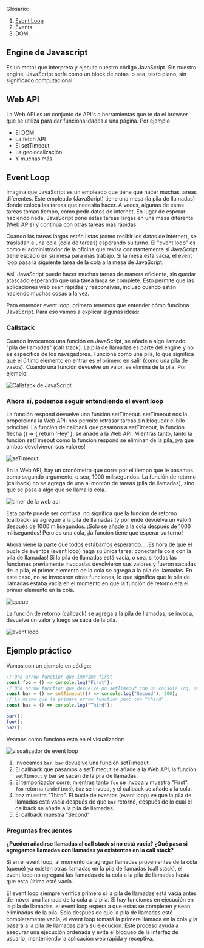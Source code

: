 Glosario:

1. [Event Loop](#event-loop)
2. Events
3. DOM

## Engine de Javascript

Es un motor que interpreta y ejecuta nuestro código JavaScript. Sin nuestro engine, JavaScript sería como un block de notas, o sea; texto plano, sin significado computacional.

## Web API

La Web API es un conjunto de API's o herramientas que te da el browser que se utiliza para dar funcionalidades a una página. Por ejemplo

- El DOM
- La fetch API
- El setTimeout
- La geolocalización
- Y muchas más

## Event Loop

Imagina que JavaScript es un empleado que tiene que hacer muchas tareas diferentes. Este empleado (JavaScript) tiene una mesa (la pila de llamadas) donde coloca las tareas que necesita hacer. A veces, algunas de estas tareas toman tiempo, como pedir datos de internet. En lugar de esperar haciendo nada, JavaScript pone estas tareas largas en una mesa diferente (Web APIs) y continúa con otras tareas más rápidas.

Cuando las tareas largas están listas (como recibir los datos de internet), se trasladan a una cola (cola de tareas) esperando su turno. El "event loop" es como el administrador de la oficina que revisa constantemente si JavaScript tiene espacio en su mesa para más trabajo. Si la mesa está vacía, el event loop pasa la siguiente tarea de la cola a la mesa de JavaScript.

Así, JavaScript puede hacer muchas tareas de manera eficiente, sin quedar atascado esperando que una tarea larga se complete. Esto permite que las aplicaciones web sean rápidas y responsivas, incluso cuando están haciendo muchas cosas a la vez.

Para entender event loop, primero tenemos que entender cómo funciona JavaScript. Para eso vamos a explicar algunas ideas:

### Callstack

Cuando invocamos una función en JavaScript, se añade a algo llamado "pila de llamadas" (call stack). La pila de llamadas es parte del engine y no es específica de los navegadores. Funciona como una pila, lo que significa que el último elemento en entrar es el primero en salir (como una pila de vasos). Cuando una función devuelve un valor, se elimina de la pila. Por ejemplo:

![Callstack de JavaScript](https://res.cloudinary.com/practicaldev/image/fetch/s--Kn5tSJEm--/c_limit%2Cf_auto%2Cfl_progressive%2Cq_66%2Cw_800/https://devtolydiahallie.s3-us-west-1.amazonaws.com/gid1.6.gif)

### Ahora sí, podemos seguir entendiendo el event loop

La función respond devuelve una función setTimeout. setTimeout nos la proporciona la Web API: nos permite retrasar tareas sin bloquear el hilo principal. La función de callback que pasamos a setTimeout, la función flecha () => { return 'Hey' }, se añade a la Web API. Mientras tanto, tanto la función setTimeout como la función respond se eliminan de la pila, ¡ya que ambas devolvieron sus valores!

![seTimeout](https://res.cloudinary.com/practicaldev/image/fetch/s--fqt0UJmH--/c_limit%2Cf_auto%2Cfl_progressive%2Cq_66%2Cw_800/https://devtolydiahallie.s3-us-west-1.amazonaws.com/gif2.1.gif)

En la Web API, hay un cronómetro que corre por el tiempo que le pasamos como segundo argumento, o sea, 1000 milisegundos. La función de retorno (callback) no se agrega de una al montón de tareas (pila de llamadas), sino que se pasa a algo que se llama la cola.

![timer de la web api](https://res.cloudinary.com/practicaldev/image/fetch/s--qxI9YF9R--/c_limit%2Cf_auto%2Cfl_progressive%2Cq_66%2Cw_800/https://devtolydiahallie.s3-us-west-1.amazonaws.com/gif3.1.gif)

Esta parte puede ser confusa: no significa que la función de retorno (callback) se agregue a la pila de llamadas (y por ende devuelva un valor) después de 1000 milisegundos. ¡Solo se añade a la cola después de 1000 milisegundos! Pero es una cola, ¡la función tiene que esperar su turno!

Ahora viene la parte que todos estábamos esperando… ¡Es hora de que el bucle de eventos (event loop) haga su única tarea: conectar la cola con la pila de llamadas! Si la pila de llamadas está vacía, o sea, si todas las funciones previamente invocadas devolvieron sus valores y fueron sacadas de la pila, el primer elemento de la cola se agrega a la pila de llamadas. En este caso, no se invocaron otras funciones, lo que significa que la pila de llamadas estaba vacía en el momento en que la función de retorno era el primer elemento en la cola.

![queue](https://res.cloudinary.com/practicaldev/image/fetch/s--OIG-_8dF--/c_limit%2Cf_auto%2Cfl_progressive%2Cq_66%2Cw_800/https://devtolydiahallie.s3-us-west-1.amazonaws.com/gif4.gif)

La función de retorno (callback) se agrega a la pila de llamadas, se invoca, devuelve un valor y luego se saca de la pila.

![event loop](https://res.cloudinary.com/practicaldev/image/fetch/s--uJB5zTD7--/c_limit%2Cf_auto%2Cfl_progressive%2Cq_66%2Cw_800/https://devtolydiahallie.s3-us-west-1.amazonaws.com/gif5.gif)

## Ejemplo práctico

Vamos con un ejemplo en código:

```javascript
// Una arrow function que imprime first
const foo = () => console.log("First");
// Una arrow function que devuelve un setTimeout con un console log, se debe esperar medio segundo
const bar = () => setTimeout(() => console.log("Second"), 500);
// Lo mismo que la primera arrow function pero con "third"
const baz = () => console.log("Third");

bar();
foo();
baz();
```

Veamos como funciona esto en el visualizador:

![visualizador de event loop](https://res.cloudinary.com/practicaldev/image/fetch/s--dhjH4Wt---/c_limit%2Cf_auto%2Cfl_progressive%2Cq_66%2Cw_800/https://devtolydiahallie.s3-us-west-1.amazonaws.com/gif14.1.gif)

1. Invocamos `bar`. `bar` devuelve una función setTimeout.
2. El callback que pasamos a setTimeout se añade a la Web API, la función `setTimeout` y bar se sacan de la pila de llamadas.
3. El temporizador corre, mientras tanto `foo` se invoca y muestra "First". `foo` retorna (`undefined`), `baz` se invoca, y el callback se añade a la cola.
4. baz muestra "Third". El bucle de eventos (event loop) ve que la pila de llamadas está vacía después de que `baz` retornó, después de lo cual el callback se añade a la pila de llamadas.
5. El callback muestra "Second"


### Preguntas frecuentes

**¿Pueden añadirse llamadas al call stack si no está vacía? ¿Qué pasa si agregamos llamadas con llamadas ya existentes en la call stack?**

Si en el event loop, al momento de agregar llamadas provenientes de la cola (queue) ya existen otras llamadas en la pila de llamadas (call stack), el event loop no agregará las llamadas de la cola a la pila de llamadas hasta que esta última esté vacía.

El event loop siempre verifica primero si la pila de llamadas está vacía antes de mover una llamada de la cola a la pila. Si hay funciones en ejecución en la pila de llamadas, el event loop espera a que estas se completen y sean eliminadas de la pila. Solo después de que la pila de llamadas esté completamente vacía, el event loop tomará la primera llamada en la cola y la pasará a la pila de llamadas para su ejecución. Este proceso ayuda a asegurar una ejecución ordenada y evita el bloqueo de la interfaz de usuario, manteniendo la aplicación web rápida y receptiva.